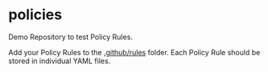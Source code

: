 # policies

Demo Repository to test Policy Rules.

Add your Policy Rules to the [.github/rules](.github/rules) folder. Each Policy Rule should be stored in individual YAML files. 
